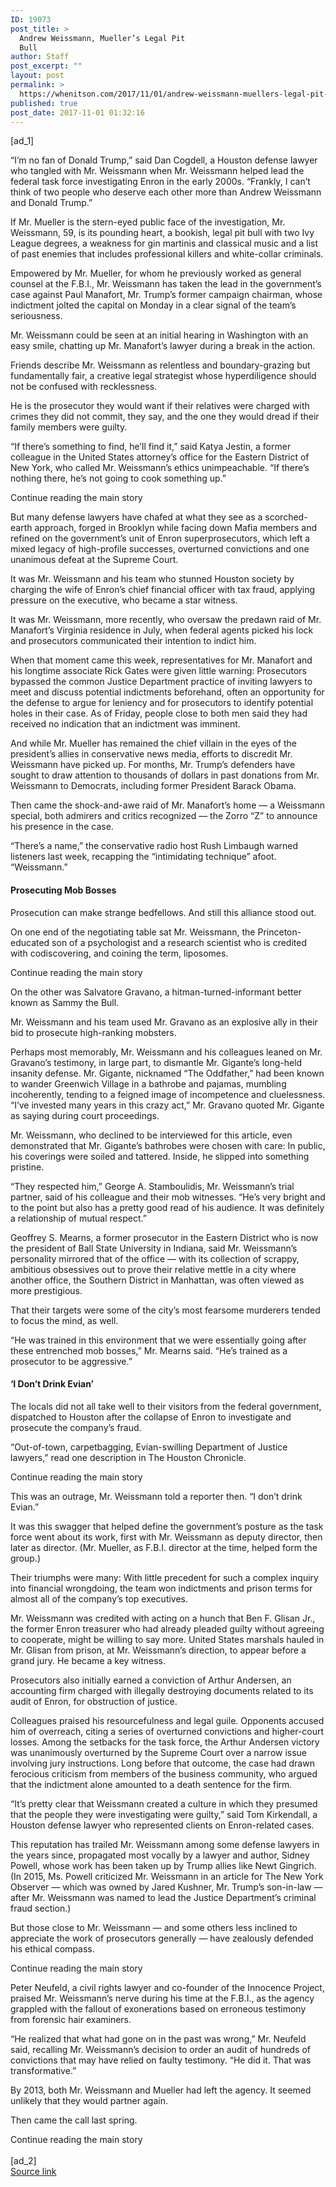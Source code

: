 ```yaml
---
ID: 19073
post_title: >
  Andrew Weissmann, Mueller’s Legal Pit
  Bull
author: Staff
post_excerpt: ""
layout: post
permalink: >
  https://whenitson.com/2017/11/01/andrew-weissmann-muellers-legal-pit-bull/
published: true
post_date: 2017-11-01 01:32:16
---
```

 [ad_1]
<br><div>
        <p class="story-body-text story-content" data-para-count="316" data-total-count="1698" id="story-continues-3">“I’m no fan of Donald Trump,” said Dan Cogdell, a Houston defense lawyer who tangled with Mr. Weissmann when Mr. Weissmann helped lead the federal task force investigating Enron in the early 2000s. “Frankly, I can’t think of two people who deserve each other more than Andrew Weissmann and Donald Trump.”</p><p class="story-body-text story-content" data-para-count="301" data-total-count="1999">If Mr. Mueller is the stern-eyed public face of the investigation, Mr. Weissmann, 59, is its pounding heart, a bookish, legal pit bull with two Ivy League degrees, a weakness for gin martinis and classical music and a list of past enemies that includes professional killers and white-collar criminals.</p><p class="story-body-text story-content" data-para-count="305" data-total-count="2304">Empowered by Mr. Mueller, for whom he previously worked as general counsel at the F.B.I., Mr. Weissmann has taken the lead in the government’s case against Paul Manafort, Mr. Trump’s former campaign chairman, whose indictment jolted the capital on Monday in a clear signal of the team’s seriousness.</p><p class="story-body-text story-content" data-para-count="149" data-total-count="2453">Mr. Weissmann could be seen at an initial hearing in Washington with an easy smile, chatting up Mr. Manafort’s lawyer during a break in the action.</p><p class="story-body-text story-content" data-para-count="180" data-total-count="2633">Friends describe Mr. Weissmann as relentless and boundary-grazing but fundamentally fair, a creative legal strategist whose hyperdiligence should not be confused with recklessness.</p><p class="story-body-text story-content" data-para-count="177" data-total-count="2810">He is the prosecutor they would want if their relatives were charged with crimes they did not commit, they say, and the one they would dread if their family members were guilty.</p><p class="story-body-text story-content" data-para-count="295" data-total-count="3105">“If there’s something to find, he’ll find it,” said Katya Jestin, a former colleague in the United States attorney’s office for the Eastern District of New York, who called Mr. Weissmann’s ethics unimpeachable. “If there’s nothing there, he’s not going to cook something up.”</p><div id="story-ad-2" class="story-ad ad ad-placeholder nocontent robots-nocontent ">
    
Continue reading the main story
</div>
<p class="story-body-text story-content" data-para-count="323" data-total-count="3428" id="story-continues-4">But many defense lawyers have chafed at what they see as a scorched-earth approach, forged in Brooklyn while facing down Mafia members and refined on the government’s unit of Enron superprosecutors, which left a mixed legacy of high-profile successes, overturned convictions and one unanimous defeat at the Supreme Court.</p><p class="story-body-text story-content" data-para-count="198" data-total-count="3626">It was Mr. Weissmann and his team who stunned Houston society by charging the wife of Enron’s chief financial officer with tax fraud, applying pressure on the executive, who became a star witness.</p><p class="story-body-text story-content" data-para-count="209" data-total-count="3835">It was Mr. Weissmann, more recently, who oversaw the predawn raid of Mr. Manafort’s Virginia residence in July, when federal agents picked his lock and prosecutors communicated their intention to indict him.</p><p class="story-body-text story-content" data-para-count="495" data-total-count="4330">When that moment came this week, representatives for Mr. Manafort and his longtime associate Rick Gates were given little warning: Prosecutors bypassed the common Justice Department practice of inviting lawyers to meet and discuss potential indictments beforehand, often an opportunity for the defense to argue for leniency and for prosecutors to identify potential holes in their case. As of Friday, people close to both men said they had received no indication that an indictment was imminent.</p><p class="story-body-text story-content" data-para-count="353" data-total-count="4683">And while Mr. Mueller has remained the chief villain in the eyes of the president’s allies in conservative news media, efforts to discredit Mr. Weissmann have picked up. For months, Mr. Trump’s defenders have sought to draw attention to thousands of dollars in past donations from Mr. Weissmann to Democrats, including former President Barack Obama.</p><p class="story-body-text story-content" data-para-count="179" data-total-count="4862">Then came the shock-and-awe raid of Mr. Manafort’s home — a Weissmann special, both admirers and critics recognized — the Zorro “Z” to announce his presence in the case.</p><p class="story-body-text story-content" data-para-count="160" data-total-count="5022">“There’s a name,” the conservative radio host Rush Limbaugh warned listeners last week, recapping the “intimidating technique” afoot. “Weissmann.”</p><h4 class="story-subheading story-content" data-para-count="22" data-total-count="5044">Prosecuting Mob Bosses</h4><p class="story-body-text story-content" data-para-count="75" data-total-count="5119">Prosecution can make strange bedfellows. And still this alliance stood out.</p><p class="story-body-text story-content" data-para-count="193" data-total-count="5312">On one end of the negotiating table sat Mr. Weissmann, the Princeton-educated son of a psychologist and a research scientist who is credited with codiscovering, and coining the term, liposomes.</p><div id="story-ad-3" class="story-ad ad ad-placeholder nocontent robots-nocontent ">
    
Continue reading the main story
</div>
<p class="story-body-text story-content" data-para-count="93" data-total-count="5405" id="story-continues-5">On the other was Salvatore Gravano, a hitman-turned-informant better known as Sammy the Bull.</p><p class="story-body-text story-content" data-para-count="113" data-total-count="5518">Mr. Weissmann and his team used Mr. Gravano as an explosive ally in their bid to prosecute high-ranking mobsters.</p>

<p class="story-body-text story-content" data-para-count="482" data-total-count="6000">Perhaps most memorably, Mr. Weissmann and his colleagues leaned on Mr. Gravano’s testimony, in large part, to dismantle Mr. Gigante’s long-held insanity defense. Mr. Gigante, nicknamed “The Oddfather,” had been known to wander Greenwich Village in a bathrobe and pajamas, mumbling incoherently, tending to a feigned image of incompetence and cluelessness. “I’ve invested many years in this crazy act,” Mr. Gravano quoted Mr. Gigante as saying during court proceedings.</p><p class="story-body-text story-content" data-para-count="230" data-total-count="6230">Mr. Weissmann, who declined to be interviewed for this article, even demonstrated that Mr. Gigante’s bathrobes were chosen with care: In public, his coverings were soiled and tattered. Inside, he slipped into something pristine.</p><p class="story-body-text story-content" data-para-count="272" data-total-count="6502">“They respected him,” George A. Stamboulidis, Mr. Weissmann’s trial partner, said of his colleague and their mob witnesses. “He’s very bright and to the point but also has a pretty good read of his audience. It was definitely a relationship of mutual respect.”</p><p class="story-body-text story-content" data-para-count="386" data-total-count="6888">Geoffrey S. Mearns, a former prosecutor in the Eastern District who is now the president of Ball State University in Indiana, said Mr. Weissmann’s personality mirrored that of the office — with its collection of scrappy, ambitious obsessives out to prove their relative mettle in a city where another office, the Southern District in Manhattan, was often viewed as more prestigious.</p><p class="story-body-text story-content" data-para-count="103" data-total-count="6991">That their targets were some of the city’s most fearsome murderers tended to focus the mind, as well.</p><p class="story-body-text story-content" data-para-count="178" data-total-count="7169">“He was trained in this environment that we were essentially going after these entrenched mob bosses,” Mr. Mearns said. “He’s trained as a prosecutor to be aggressive.”</p><h4 class="story-subheading story-content" data-para-count="27" data-total-count="7196">‘I Don’t Drink Evian’</h4><p class="story-body-text story-content" data-para-count="181" data-total-count="7377">The locals did not all take well to their visitors from the federal government, dispatched to Houston after the collapse of Enron to investigate and prosecute the company’s fraud.</p><p class="story-body-text story-content" data-para-count="126" data-total-count="7503">“Out-of-town, carpetbagging, Evian-swilling Department of Justice lawyers,” read one description in The Houston Chronicle.</p><div id="story-ad-4" class="story-ad ad ad-placeholder nocontent robots-nocontent ">
    
Continue reading the main story
</div>
<p class="story-body-text story-content" data-para-count="85" data-total-count="7588" id="story-continues-6">This was an outrage, Mr. Weissmann told a reporter then. “I don’t drink Evian.”</p><p class="story-body-text story-content" data-para-count="243" data-total-count="7831">It was this swagger that helped define the government’s posture as the task force went about its work, first with Mr. Weissmann as deputy director, then later as director. (Mr. Mueller, as F.B.I. director at the time, helped form the group.)</p><p class="story-body-text story-content" data-para-count="193" data-total-count="8024">Their triumphs were many: With little precedent for such a complex inquiry into financial wrongdoing, the team won indictments and prison terms for almost all of the company’s top executives.</p><p class="story-body-text story-content" data-para-count="337" data-total-count="8361">Mr. Weissmann was credited with acting on a hunch that Ben F. Glisan Jr., the former Enron treasurer who had already pleaded guilty without agreeing to cooperate, might be willing to say more. United States marshals hauled in Mr. Glisan from prison, at Mr. Weissmann’s direction, to appear before a grand jury. He became a key witness.</p><p class="story-body-text story-content" data-para-count="188" data-total-count="8549">Prosecutors also initially earned a conviction of Arthur Andersen, an accounting firm charged with illegally destroying documents related to its audit of Enron, for obstruction of justice.</p><p class="story-body-text story-content" data-para-count="507" data-total-count="9056">Colleagues praised his resourcefulness and legal guile. Opponents accused him of overreach, citing a series of overturned convictions and higher-court losses. Among the setbacks for the task force, the Arthur Andersen victory was unanimously overturned by the Supreme Court over a narrow issue involving jury instructions. Long before that outcome, the case had drawn ferocious criticism from members of the business community, who argued that the indictment alone amounted to a death sentence for the firm.</p><p class="story-body-text story-content" data-para-count="228" data-total-count="9284">“It’s pretty clear that Weissmann created a culture in which they presumed that the people they were investigating were guilty,” said Tom Kirkendall, a Houston defense lawyer who represented clients on Enron-related cases.</p><p class="story-body-text story-content" data-para-count="459" data-total-count="9743">This reputation has trailed Mr. Weissmann among some defense lawyers in the years since, propagated most vocally by a lawyer and author, Sidney Powell, whose work has been taken up by Trump allies like Newt Gingrich. (In 2015, Ms. Powell criticized Mr. Weissmann in an article for The New York Observer — which was owned by Jared Kushner, Mr. Trump’s son-in-law — after Mr. Weissmann was named to lead the Justice Department’s criminal fraud section.)</p><p class="story-body-text story-content" data-para-count="163" data-total-count="9906">But those close to Mr. Weissmann — and some others less inclined to appreciate the work of prosecutors generally — have zealously defended his ethical compass.</p><div id="story-ad-5" class="story-ad ad ad-placeholder nocontent robots-nocontent ">
    
Continue reading the main story
</div>
<p class="story-body-text story-content" data-para-count="255" data-total-count="10161" id="story-continues-7">Peter Neufeld, a civil rights lawyer and co-founder of the Innocence Project, praised Mr. Weissmann’s nerve during his time at the F.B.I., as the agency grappled with the fallout of exonerations based on erroneous testimony from forensic hair examiners.</p><p class="story-body-text story-content" data-para-count="246" data-total-count="10407">“He realized that what had gone on in the past was wrong,” Mr. Neufeld said, recalling Mr. Weissmann’s decision to order an audit of hundreds of convictions that may have relied on faulty testimony. “He did it. That was transformative.”</p><p class="story-body-text story-content" data-para-count="110" data-total-count="10517">By 2013, both Mr. Weissmann and Mueller had left the agency. It seemed unlikely that they would partner again.</p><p class="story-body-text story-content" data-para-count="31" data-total-count="10548">Then came the call last spring.</p>Continue reading the main story
    </div>
<br>[ad_2]
<br><a href="https://www.nytimes.com/2017/10/31/us/politics/andrew-weissman-mueller.html?partner=rss&#038;emc=rss">Source link </a>